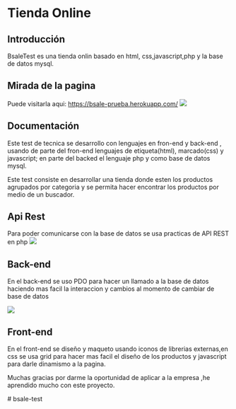 # Tienda Online

## Introducción
BsaleTest es una tienda onlin basado en html, css,javascript,php y la base de datos mysql.
## Mirada de la pagina

Puede visitarla aqui: https://bsale-prueba.herokuapp.com/
![](https://scontent.flim10-1.fna.fbcdn.net/v/t1.6435-9/217406201_4242962632417078_8806575453461037653_n.png?_nc_cat=104&ccb=1-3&_nc_sid=730e14&_nc_eui2=AeEO0lMQqfjZcnFg9tEgRxihNggLQuUxy-Y2CAtC5THL5sliKpAl0QEHkg06S_hgmJW7ucz0DxEYx9X1kIbqV9D2&_nc_ohc=znHgK5QH68oAX_ecEZp&_nc_ht=scontent.flim10-1.fna&oh=47f77809bf0b6420458deba0a0ab898c&oe=60F194C5)

## Documentación
Este test de tecnica se desarrollo con lenguajes en fron-end y back-end , usando de parte del fron-end lenguajes de etiqueta(html), marcado(css) y javascript; en parte del backed el lenguaje php y como base de datos mysql.

Este test consiste en desarrollar una tienda donde esten los productos agrupados por categoria y se permita hacer encontrar los productos por medio de un buscador.

## Api Rest
Para poder comunicarse con la base de datos se usa practicas de API REST en php
![](https://scontent.flim10-1.fna.fbcdn.net/v/t1.6435-9/215284760_4242962969083711_3023511145527625094_n.png?_nc_cat=102&ccb=1-3&_nc_sid=730e14&_nc_eui2=AeGPEOagBvCf8XIaMjp46KTr-IuvZCWvROL4i69kJa9E4pBMhsnavCeeTU6z7lUWVlf4hSdP1ZmYnpKuEF6DHXkn&_nc_ohc=vNwA7DLkEEwAX8Yb9oU&_nc_ht=scontent.flim10-1.fna&oh=f8e609a812089f92bb49a34cb4d3b3bf&oe=60F206FA)

## Back-end
En el back-end se uso PDO para hacer un llamado a la base de datos haciendo mas facil la interaccion y cambios al momento de cambiar de base de datos

![](https://scontent.flim10-1.fna.fbcdn.net/v/t1.6435-9/216374212_4242962809083727_8338995369334826389_n.png?_nc_cat=100&ccb=1-3&_nc_sid=730e14&_nc_eui2=AeH_9fJLvXg5Us1_CCPnNKbGmpawN2X38gSalrA3ZffyBOP69LrJ5KYy1Wm77N1V2yztDGemDLyWLCCkBvh_fDt4&_nc_ohc=lrM7liaAGlgAX9yBvJG&_nc_ht=scontent.flim10-1.fna&oh=a46484b37dc696b67d211e87f9554068&oe=60F160E9)

## Front-end
En el front-end se diseño y maqueto usando iconos de librerias externas,en css se usa grid para hacer mas facil el diseño de los productos y javascript para darle dinamismo a la pagina.

Muchas gracias por darme la oportunidad de aplicar a la empresa ,he aprendido mucho con este proyecto.


#   b s a l e - t e s t  
 